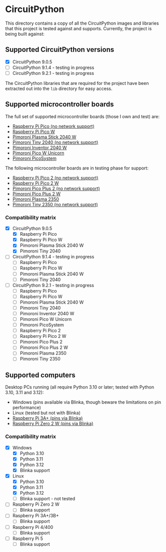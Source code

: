 # CircuitPython

This directory contains a copy of all the CircuitPython images and libraries that
this project is tested against and supports. Currently, the project is being built
against:

## Supported CircuitPython versions

* [x] CircuitPython 9.0.5
* [ ] CircuitPython 9.1.4 - testing in progress
* [ ] CircuitPython 9.2.1 - testing in progress

The CircuitPython libraries that are required for the project have been extracted
out into the `lib` directory for easy access.

## Supported microcontroller boards

The full set of supported microcontroller boards (those I own and test) are:

* [Raspberry Pi Pico (no network support)](https://shop.pimoroni.com/products/raspberry-pi-pico?variant=40059364311123)
* [Raspberry Pi Pico W](https://shop.pimoroni.com/products/raspberry-pi-pico-w?variant=40059369652307)
* [Pimoroni Plasma Stick 2040 W](https://shop.pimoroni.com/products/plasma-stick-2040-w?variant=40359072301139)
* [Pimoroni Tiny 2040 (no network support)](https://shop.pimoroni.com/products/tiny-2040?variant=39560012234835)
* [Pimoroni Inventor 2040 W](https://shop.pimoroni.com/products/inventor-2040-w?variant=40053063155795)
* [Pimoroni Pico W Unicorn](https://shop.pimoroni.com/products/space-unicorns?variant=40842033561683)
* [Pimoroni PicoSystem](https://shop.pimoroni.com/products/picosystem?variant=32369546985555)

The following microcontroller boards are in testing phase for support:

* [Raspberry Pi Pico 2 (no network support)](https://shop.pimoroni.com/products/raspberry-pi-pico-2?variant=42096955424851)
* [Raspberry Pi Pico 2 W](https://shop.pimoroni.com/products/raspberry-pi-pico-2-w?variant=54852252991867)
* [Pimoroni Pico Plus 2 (no network support)](https://shop.pimoroni.com/products/pimoroni-pico-plus-2?variant=42092668289107)
* [Pimoroni Pico Plus 2 W](https://shop.pimoroni.com/products/pimoroni-pico-plus-2-w?variant=42182811942995)
* [Pimoroni Plasma 2350](https://shop.pimoroni.com/products/plasma-2350?variant=42092628246611)
* [Pimoroni Tiny 2350 (no network support)](https://shop.pimoroni.com/products/tiny-2350?variant=42092638699603)

### Compatibility matrix

* [x] CircuitPython 9.0.5
  * [x] Raspberry Pi Pico
  * [x] Raspberry Pi Pico W
  * [x] Pimoroni Plasma Stick 2040 W
  * [x] Pimoroni Tiny 2040
* [ ] CircuitPython 9.1.4 - testing in progress
  * [ ] Raspberry Pi Pico
  * [ ] Raspberry Pi Pico W
  * [ ] Pimoroni Plasma Stick 2040 W
  * [ ] Pimoroni Tiny 2040
* [ ] CircuitPython 9.2.1 - testing in progress
  * [ ] Raspberry Pi Pico
  * [ ] Raspberry Pi Pico W
  * [ ] Pimoroni Plasma Stick 2040 W
  * [ ] Pimoroni Tiny 2040
  * [ ] Pimoroni Inventor 2040 W
  * [ ] Pimoroni Pico W Unicorn
  * [ ] Pimoroni PicoSystem
  * [ ] Raspberry Pi Pico 2
  * [ ] Raspberry Pi Pico 2 W
  * [ ] Pimoroni Pico Plus 2
  * [ ] Pimoroni Pico Plus 2 W
  * [ ] Pimoroni Plasma 2350
  * [ ] Pimoroni Tiny 2350

## Supported computers

Desktop PCs running (all require Python 3.10 or later; tested with Python 3.10, 3.11 and 3.12):

* Windows (pins available via Blinka, though beware the limitations on pin performance)
* Linux (tested but not with Blinka)
* [Raspberry Pi 3A+ (pins via Blinka)](https://shop.pimoroni.com/products/raspberry-pi-3-a-plus?variant=17989206507603)
* [Raspberry Pi Zero 2 W (pins via Blinka)](https://shop.pimoroni.com/products/raspberry-pi-zero-2-w?variant=42101934587987)

### Compatibility matrix

* [x] Windows
  * [x] Python 3.10
  * [x] Python 3.11
  * [x] Python 3.12
  * [x] Blinka support
* [x] Linux
  * [x] Python 3.10
  * [x] Python 3.11
  * [x] Python 3.12
  * [ ] Blinka support - not tested
* [ ] Raspberry Pi Zero 2 W
  * [ ] Blinka support
* [ ] Raspberry Pi 3A+/3B+
  * [ ] Blinka support
* [ ] Raspberry Pi 4/400
  * [ ] Blinka support
* [ ] Raspberry Pi 5
  * [ ] Blinka support
